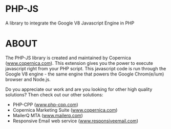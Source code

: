 # PHP-JS
A library to integrate the Google V8 Javascript Engine in PHP

ABOUT
=====

The PHP-JS library is created and maintained by Copernica (www.copernica.com). This extension
gives you the power to execute javascript right from your PHP script.
This javascript code is run through the Google V8 engine - the same engine
that powers the Google Chrom(e/ium) browser and Node.js.

Do you appreciate our work and are you looking for other high quality solutions? 
Then check out our other solutions:

* PHP-CPP (www.php-cpp.com)
* Copernica Marketing Suite (www.copernica.com)
* MailerQ MTA (www.mailerq.com)
* Responsive Email web service (www.responsiveemail.com)
